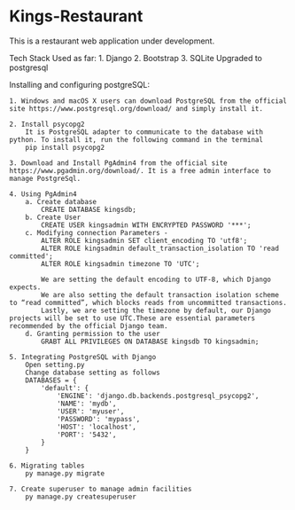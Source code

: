# Kings-Restaurant
This is a restaurant web application under development.

Tech Stack Used as far:
    1. Django 
    2. Bootstrap
    3. SQLite
        Upgraded to postgresql


Installing and configuring postgreSQL:

    1. Windows and macOS X users can download PostgreSQL from the official site https://www.postgresql.org/download/ and simply install it.
    
    2. Install psycopg2
        It is PostgreSQL adapter to communicate to the database with python. To install it, run the following command in the terminal
        pip install psycopg2

    3. Download and Install PgAdmin4 from the official site https://www.pgadmin.org/download/. It is a free admin interface to manage PostgreSql.

    4. Using PgAdmin4
        a. Create database
            CREATE DATABASE kingsdb;
        b. Create User
            CREATE USER kingsadmin WITH ENCRYPTED PASSWORD '***';
        c. Modifying connection Parameters -
            ALTER ROLE kingsadmin SET client_encoding TO 'utf8';
            ALTER ROLE kingsadmin default_transaction_isolation TO 'read committed';
            ALTER ROLE kingsadmin timezone TO 'UTC';

            We are setting the default encoding to UTF-8, which Django expects.
            We are also setting the default transaction isolation scheme to “read committed”, which blocks reads from uncommitted transactions.
            Lastly, we are setting the timezone by default, our Django projects will be set to use UTC.These are essential parameters recommended by the official Django team.
        d. Granting permission to the user
            GRABT ALL PRIVILEGES ON DATABASE kingsdb TO kingsadmin;

    5. Integrating PostgreSQL with Django
        Open setting.py
        Change database setting as follows
        DATABASES = {
            'default': {
                'ENGINE': 'django.db.backends.postgresql_psycopg2',
                'NAME': 'mydb',
                'USER': 'myuser',
                'PASSWORD': 'mypass',
                'HOST': 'localhost',
                'PORT': '5432',
            }
        }

    6. Migrating tables
        py manage.py migrate

    7. Create superuser to manage admin facilities
        py manage.py createsuperuser